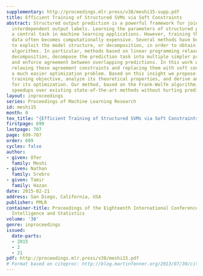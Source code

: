 ```yaml
---
supplementary: http://proceedings.mlr.press/v38/meshi15-supp.pdf
title: Efficient Training of Structured SVMs via Soft Constraints
abstract: Structured output prediction is a powerful framework for jointly predicting
  interdependent output labels. Learning the parameters of structured predictors is
  a central task in machine learning applications. However, training the model from
  data often becomes computationally expensive. Several methods have been proposed
  to exploit the model structure, or decomposition, in order to obtain efficient training
  algorithms. In particular, methods based on linear programming relaxation, or dual
  decomposition, decompose the prediction task into multiple simpler prediction tasks
  and enforce agreement between overlapping predictions. In this work we observe that
  relaxing these agreement constraints and replacing them with soft constraints yields
  a much easier optimization problem. Based on this insight we propose an alternative
  training objective, analyze its theoretical properties, and derive an algorithm
  for its optimization. Our method, based on the Frank-Wolfe algorithm, achieves significant
  speedups over existing state-of-the-art methods without hurting prediction accuracy.
layout: inproceedings
series: Proceedings of Machine Learning Research
id: meshi15
month: 0
tex_title: "{Efficient Training of Structured SVMs via Soft Constraints}"
firstpage: 699
lastpage: 707
page: 699-707
order: 699
cycles: false
author:
- given: Ofer
  family: Meshi
- given: Nathan
  family: Srebro
- given: Tamir
  family: Hazan
date: 2015-02-21
address: San Diego, California, USA
publisher: PMLR
container-title: Proceedings of the Eighteenth International Conference on Artificial
  Intelligence and Statistics
volume: '38'
genre: inproceedings
issued:
  date-parts:
  - 2015
  - 2
  - 21
pdf: http://proceedings.mlr.press/v38/meshi15.pdf
# Format based on citeproc: http://blog.martinfenner.org/2013/07/30/citeproc-yaml-for-bibliographies/
---
```

